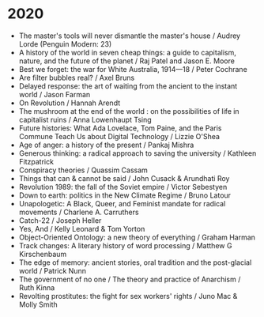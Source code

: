 # 2020

* The master's tools will never dismantle the master's house / Audrey Lorde (Penguin Modern: 23)
* A history of the world in seven cheap things: a guide to capitalism, nature, and the future of the planet / Raj Patel and Jason E. Moore
* Best we forget: the war for White Australia, 1914—18 / Peter Cochrane
* Are filter bubbles real? / Axel Bruns
* Delayed response: the art of waiting from the ancient to the instant world / Jason Farman
* On Revolution / Hannah Arendt
* The mushroom at the end of the world : on the possibilities of life in capitalist ruins / Anna Lowenhaupt Tsing
* Future histories: What Ada Lovelace, Tom Paine, and the Paris Commune Teach Us about Digital Technology / Lizzie O'Shea
* Age of anger: a history of the present / Pankaj Mishra
* Generous thinking: a radical approach to saving the university / Kathleen Fitzpatrick
* Conspiracy theories / Quassim Cassam
* Things that can & cannot be said / John Cusack & Arundhati Roy
* Revolution 1989: the fall of the Soviet empire / Victor Sebestyen
* Down to earth: politics in the New Climate Regime / Bruno Latour
* Unapologetic: A Black, Queer, and Feminist mandate for radical movements / Charlene A. Carruthers
* Catch-22 / Joseph Heller
* Yes, And / Kelly Leonard & Tom Yorton
* Object-Oriented Ontology: a new theory of everything / Graham Harman
* Track changes: A literary history of word processing / Matthew G Kirschenbaum
* The edge of memory: ancient stories, oral tradition and the post-glacial world / Patrick Nunn
* The government of no one / The theory and practice of Anarchism / Ruth Kinna
* Revolting prostitutes: the fight for sex workers' rights / Juno Mac & Molly Smith
